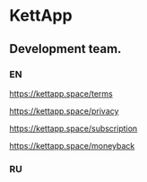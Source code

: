 # KettApp

## Development team.

### EN

https://kettapp.space/terms

https://kettapp.space/privacy

https://kettapp.space/subscription

https://kettapp.space/moneyback

### RU

